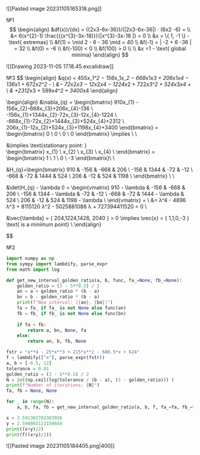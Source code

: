 
![[Pasted image 20231105165318.png]]

№1
$$
\begin{align}
&df(x))/(dx) = ({2x3-6x-36})/(|2x3-6x-36|)  · (6x2 -6) = \\
&= 6(x^{2}-1) \frac{{(x^{3}-3x-18)}}{|x^{3}-3x-18 |} = 0 \\
&x = \{ 1, -1 \} - \text{ extremas} \\
&f(1) = \mid 2 - 6 - 36 \mid = 40 \\
&f(-1) = | -2 + 6 -36 | = 32   \\
&f(0) = -6 \\
&f(-100) < 0 \\
&f(100)  > 0 \\ \\
&x =1 - \text{ global minima}
\end{align}
$$

![[Drawing 2023-11-05 17.18.45.excalidraw]]

№3
$$
\begin{align}
&q(x) = 455*x_1^2 − 156*x_1*x_2 − 668*x1*x3 + 206*x1*x4 − 136*x1 + 672*x2^2 -  \\
&− 72*x2*x3 − 12*x2*x4 − 1224*x2 + 722*x3^2 + 524*x3*x4 +  \\
& +2312*x3 + 599*x4^2 + 3400*x4 
\end{align}

$$
$$
\begin{align}
&\nabla_{q} = \begin{bmatrix}
910x_{1} - 156x_{2}-668x_{3}+206x_{4}-136 \\
-156x_{1}+1344x_{2}-72x_{3}-12x_{4}-1224 \\
-668x_{1}-72x_{2}+1444x_{3}+524x_{4}+2312 \\
206x_{1}-12x_{2}+524x_{3}+1198x_{4}+3400
\end{bmatrix} = \begin{bmatrix}
0 \\
0 \\
0 \\
0
\end{bmatrix} \implies \\ \\

&\implies \text{stationary point: }   
\begin{bmatrix}
x_{1} \\
x_{2} \\
x_{3} \\
x_{4} \\
\end{bmatrix} = \begin{bmatrix}
1 \\
1 \\
0 \\
-3
\end{bmatrix}\\ \\







&H_{q}=\begin{bmatrix}
910 & -156 & -668 & 206 \\
-156 & 1344 & -72 & -12 \\
-668 & -72 & 1444 & 524 \\
206 & -12 & 524 & 1198 \\
\end{bmatrix}  \\ \\

&\det(H_{q} - \lambda I) = \begin{vmatrix}
910 - \lambda & -156 & -668 & 206 \\
-156 & 1344 - \lambda & -72 & -12 \\
-668 & -72 & 1444 - \lambda & 524 \\
206 & -12 & 524 & 1198 - \lambda \\
\end{vmatrix}  = \\
&= λ^4 - 4896 λ^3 + 8115120 λ^2 - 5025881088 λ + 727394411520 = 0 \\

&\vec{\lambda} = \{ 204,1224,1428, 2040 \} > 0 \implies \vec{x} = \{ 1,1,0,-3 \} \text{ is a minimum point}  \\
\end{align}

$$

№2
```python
import numpy as np
from sympy import lambdify, parse_expr
from math import log

def get_new_interval_golden_ratio(a, b, func, fa_=None, fb_=None):
    golden_ratio = (3 - 5**0.5) / 2
    an = a + golden_ratio * (b - a)
    bn = b - golden_ratio * (b - a)
    print(f"New interval: [{an}, {bn}]")
    fa = fa_ if fa_ is not None else func(an)
    fb = fb_ if fb_ is not None else func(bn)
    
    if fa < fb:
        return a, bn, None, fa
    else:
        return an, b, fb, None

fstr = "x**4 - 25*x**3 + 215*x**2 - 680.5*x + 624"
f = lambdify(["x"], parse_expr(fstr))
a, b = [-0.5, 12]
tolerance = 0.01
golden_ratio = (3 - 5**0.5) / 2
N = int(np.ceil(log(tolerance / (b - a), (1 - golden_ratio))) )
print(f"Number of iterations: {N}")
fa, fb = None, None

for _ in range(N):
    a, b, fa, fb = get_new_interval_golden_ratio(a, b, f, fa_=fa, fb_=fb)

x = 2.591302703383936
y = 2.594803123159844
print((x+y)/2)
print(f((x+y)/2))
```
![[Pasted image 20231105184405.png|400]]
